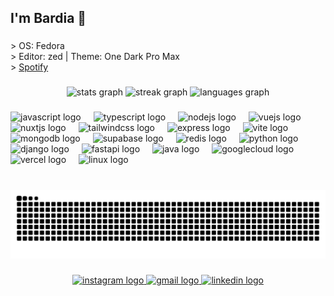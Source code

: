 <h2 align="left">I'm Bardia 🍁</h2>

###

<p align="left">> OS: Fedora  <br>> Editor: zed | Theme: One Dark Pro Max<br>> <a href="https://open.spotify.com/user/m5bwb9ytdyh36uhyoz5b314yo" target="_blank"> Spotify </a></p>

###

<div align="center">
  <img src="https://github-readme-stats.vercel.app/api?username=WoXy-Sensei&hide_title=false&hide_rank=false&show_icons=false&include_all_commits=true&count_private=true&disable_animations=false&theme=midnight-purple&locale=en&hide_border=true" height="130" alt="stats graph"  />
  <img src="https://streak-stats.demolab.com?user=WoXy-Sensei&locale=en&mode=daily&theme=midnight-purple&hide_border=true&border_radius=5" height="135" alt="streak graph"  />
  <img src="https://github-readme-stats.vercel.app/api/top-langs?username=WoXy-Sensei&locale=en&hide_title=true&layout=compact&card_width=320&langs_count=8&theme=midnight-purple&hide_border=true" height="130" alt="languages graph"  />
</div>

###

<div align="left">
  <img src="https://skillicons.dev/icons?i=js" height="42" alt="javascript logo"  />
  <img width="12" />
  <img src="https://skillicons.dev/icons?i=ts" height="42" alt="typescript logo"  />
  <img width="12" />
  <img src="https://skillicons.dev/icons?i=nodejs" height="42" alt="nodejs logo"  />
  <img width="12" />
  <img src="https://skillicons.dev/icons?i=vue" height="42" alt="vuejs logo"  />
  <img width="12" />
  <img src="https://skillicons.dev/icons?i=nuxtjs" height="42" alt="nuxtjs logo"  />
  <img width="12" />
  <img src="https://skillicons.dev/icons?i=tailwind" height="42" alt="tailwindcss logo"  />
  <img width="12" />
  <img src="https://skillicons.dev/icons?i=express" height="42" alt="express logo"  />
  <img width="12" />
  <img src="https://skillicons.dev/icons?i=vite" height="42" alt="vite logo"  />
  <img width="12" />
  <img src="https://skillicons.dev/icons?i=mongodb" height="42" alt="mongodb logo"  />
  <img width="12" />
  <img src="https://skillicons.dev/icons?i=supabase" height="42" alt="supabase logo"  />
  <img width="12" />
  <img src="https://skillicons.dev/icons?i=redis" height="42" alt="redis logo"  />
  <img width="12" />
  <img src="https://skillicons.dev/icons?i=py" height="42" alt="python logo"  />
  <img width="12" />
  <img src="https://skillicons.dev/icons?i=django" height="42" alt="django logo"  />
  <img width="12" />
  <img src="https://skillicons.dev/icons?i=fastapi" height="42" alt="fastapi logo"  />
  <img width="12" />
  <img src="https://skillicons.dev/icons?i=java" height="42" alt="java logo"  />
  <img width="12" />
  <img src="https://skillicons.dev/icons?i=gcp" height="42" alt="googlecloud logo"  />
  <img width="12" />
  <img src="https://skillicons.dev/icons?i=vercel" height="42" alt="vercel logo"  />
  <img width="12" />
  <img src="https://skillicons.dev/icons?i=linux" height="42" alt="linux logo"  />
</div>

###

<br clear="both">

<img src="https://raw.githubusercontent.com/WoXy-Sensei/WoXy-Sensei/output/snake.svg" alt="Snake animation" />

###

<div align="center">
  <a href="https://www.instagram.com/woxy.py" target="_blank">
    <img src="https://img.shields.io/static/v1?message=Instagram&logo=instagram&label=&color=E4405F&logoColor=white&labelColor=&style=for-the-badge" height="35" alt="instagram logo"  />
  </a>
  <a href="mailto:bardiaramez@gmail.com" target="_blank">
    <img src="https://img.shields.io/static/v1?message=Gmail&logo=gmail&label=&color=D14836&logoColor=white&labelColor=&style=for-the-badge" height="35" alt="gmail logo"  />
  </a>
  <a href="https://www.linkedin.com/in/bardia-ramez/" target="_blank">
    <img src="https://img.shields.io/static/v1?message=LinkedIn&logo=linkedin&label=&color=0077B5&logoColor=white&labelColor=&style=for-the-badge" height="35" alt="linkedin logo"  />
  </a>
</div>

###

